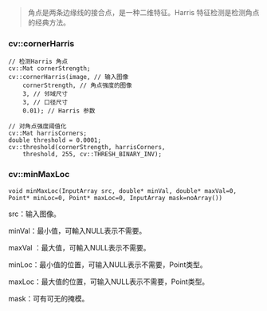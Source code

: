 > 角点是两条边缘线的接合点，是一种二维特征。Harris 特征检测是检测角点的经典方法。

### cv::cornerHarris

```
// 检测Harris 角点
cv::Mat cornerStrength;
cv::cornerHarris(image, // 输入图像
    cornerStrength, // 角点强度的图像
    3, // 邻域尺寸
    3, // 口径尺寸
    0.01); // Harris 参数
    
// 对角点强度阈值化
cv::Mat harrisCorners;
double threshold = 0.0001;
cv::threshold(cornerStrength, harrisCorners,
    threshold, 255, cv::THRESH_BINARY_INV);
```
### cv::minMaxLoc

```
void minMaxLoc(InputArray src, double* minVal, double* maxVal=0, Point* minLoc=0, Point* maxLoc=0, InputArray mask=noArray())
```

src：输入图像。

minVal：最小值，可輸入NULL表示不需要。

maxVal ：最大值，可輸入NULL表示不需要。

minLoc：最小值的位置，可输入NULL表示不需要，Point类型。

maxLoc：最大值的位置，可输入NULL表示不需要，Point类型。

mask：可有可无的掩模。
